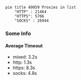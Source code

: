 
```mermaid
pie title 49059 Proxies in list
    "HTTP" : 21464
    "HTTPS": 5766
    "SOCKS" : 26944
```

### Some Info
#### Average Timeout

- mixed: 3.2s
- http: 1.3s
- https: 8.3s
- socks: 4.8s